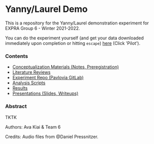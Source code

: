 # Yanny/Laurel Demo

This is a repository for the Yanny/Laurel demonstration experiment for EXPRA Group 6 - Winter 2021-2022.

You can do the experiment yourself (and get your data downloaded immediately upon completion or hitting `escape`) [here](https://pavlovia.org/akiai/yanny-laurel) (Click 'Pilot'). 

### Contents

* [Conceptualization Materials (Notes, Preregistration)](./0_concept)
* [Literature Reviews](./1_literature)
* [Experiment Repo (Pavlovia GitLab)](https://gitlab.pavlovia.org/akiai/yanny-laurel)
* [Analysis Scripts](./2_analysis)
* [Results](./3_results)
* [Presentations (Slides, Writeups)](./4_presentations)

### Abstract
 TKTK


Authors: Ava Kiai & Team 6


Credits: Audio files from @Daniel Pressnitzer.
